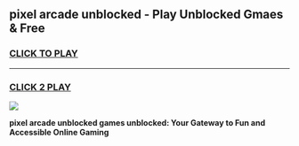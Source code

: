 
## pixel arcade unblocked - Play Unblocked Gmaes & Free
<h3>
<a href="https://news.freeplayer.one?title=pixel_arcade_unblocked&ref=16F">CLICK TO PLAY</a></h3>
<hr>

<h3>
<a href="https://news.freeplayer.one?title=pixel_arcade_unblocked&ref=16F">CLICK 2 PLAY</a>
  
</h3>

<a href="https://news.freeplayer.one?title=pixel_arcade_unblocked&ref=16F/"><img src="https://clearcache.store/games.png"></a>


**pixel arcade unblocked games unblocked: Your Gateway to Fun and Accessible Online Gaming**
